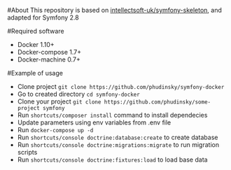 #About
This repository is based on [intellectsoft-uk/symfony-skeleton](https://github.com/intellectsoft-uk/symfony-skeleton), and adapted for Symfony 2.8


#Required software
* Docker 1.10+
* Docker-compose 1.7+
* Docker-machine 0.7+

#Example of usage
* Clone project `git clone https://github.com/phudinsky/symfony-docker`
* Go to created directory `cd symfony-docker`
* Clone your project `git clone https://github.com/phudinsky/some-project symfony`
* Run `shortcuts/composer install` command to install dependecies
* Update parameters using env variables from .env file
* Run `docker-compose up -d`
* Run `shortcuts/console doctrine:database:create` to create database
* Run `shortcuts/console doctrine:migrations:migrate` to run migration scripts
* Run `shortcuts/console doctrine:fixtures:load` to load base data
